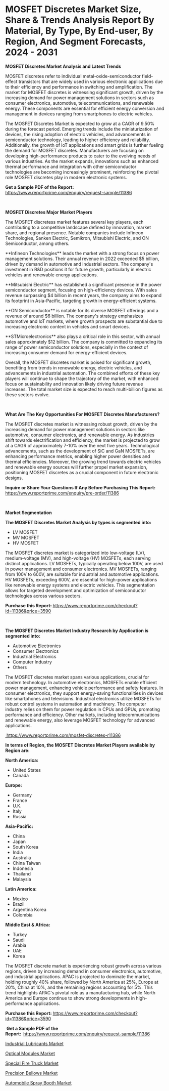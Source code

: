 <p><h1>MOSFET Discretes Market Size, Share & Trends Analysis Report By Material, By Type, By End-user, By Region, And Segment Forecasts, 2024 - 2031</h1></p><p><strong>MOSFET Discretes Market Analysis and Latest Trends</strong></p>
<p><p>MOSFET discretes refer to individual metal-oxide-semiconductor field-effect transistors that are widely used in various electronic applications due to their efficiency and performance in switching and amplification. The market for MOSFET discretes is witnessing significant growth, driven by the increasing demand for power management solutions in sectors such as consumer electronics, automotive, telecommunications, and renewable energy. These components are essential for efficient energy conversion and management in devices ranging from smartphones to electric vehicles.</p><p>The MOSFET Discretes Market is expected to grow at a CAGR of 9.50% during the forecast period. Emerging trends include the miniaturization of devices, the rising adoption of electric vehicles, and advancements in semiconductor technology, leading to higher efficiency and reliability. Additionally, the growth of IoT applications and smart grids is further fueling the demand for MOSFET discretes. Manufacturers are focusing on developing high-performance products to cater to the evolving needs of various industries. As the market expands, innovations such as enhanced thermal performance and integration with other semiconductor technologies are becoming increasingly prominent, reinforcing the pivotal role MOSFET discretes play in modern electronic systems.</p></p>
<p><strong>Get a Sample PDF of the Report:&nbsp;</strong> <a href="https://www.reportprime.com/enquiry/request-sample/11386">https://www.reportprime.com/enquiry/request-sample/11386</a></p>
<p>&nbsp;</p>
<p><strong>MOSFET Discretes Major Market Players</strong></p>
<p><p>The MOSFET discretess market features several key players, each contributing to a competitive landscape defined by innovation, market share, and regional presence. Notable companies include Infineon Technologies, Sanken Electric, Semikron, Mitsubishi Electric, and ON Semiconductor, among others.</p><p>**Infineon Technologies** leads the market with a strong focus on power management solutions. Their annual revenue in 2022 exceeded $5 billion, driven by demand in automotive and industrial sectors. The company's investment in R&D positions it for future growth, particularly in electric vehicles and renewable energy applications.</p><p>**Mitsubishi Electric** has established a significant presence in the power semiconductor segment, focusing on high-efficiency devices. With sales revenue surpassing $4 billion in recent years, the company aims to expand its footprint in Asia-Pacific, targeting growth in energy-efficient systems.</p><p>**ON Semiconductor** is notable for its diverse MOSFET offerings and a revenue of around $6 billion. The company's strategy emphasizes automotive and IoT markets, where growth prospects are substantial due to increasing electronic content in vehicles and smart devices.</p><p>**STMicroelectronics** also plays a critical role in this sector, with annual sales approximately $12 billion. The company is committed to expanding its range of power semiconductor solutions, especially in the context of increasing consumer demand for energy-efficient devices.</p><p>Overall, the MOSFET discretes market is poised for significant growth, benefiting from trends in renewable energy, electric vehicles, and advancements in industrial automation. The combined efforts of these key players will continue to shape the trajectory of the market, with enhanced focus on sustainability and innovation likely driving future revenue increases. The total market size is expected to reach multi-billion figures as these sectors evolve.</p></p>
<p>&nbsp;</p>
<p><strong>What Are The Key Opportunities For MOSFET Discretes Manufacturers?</strong></p>
<p><p>The MOSFET discretes market is witnessing robust growth, driven by the increasing demand for power management solutions in sectors like automotive, consumer electronics, and renewable energy. As industries shift towards electrification and efficiency, the market is projected to grow at a CAGR of approximately 7-10% over the next five years. Technological advancements, such as the development of SiC and GaN MOSFETs, are enhancing performance metrics, enabling higher power densities and thermal efficiencies. Moreover, the growing trend towards electric vehicles and renewable energy sources will further propel market expansion, positioning MOSFET discretes as a crucial component in future electronic designs.</p></p>
<p><strong>Inquire or Share Your Questions If Any Before Purchasing This Report:</strong> <a href="https://www.reportprime.com/enquiry/pre-order/11386">https://www.reportprime.com/enquiry/pre-order/11386</a></p>
<p>&nbsp;</p>
<p><strong>Market Segmentation</strong></p>
<p><strong>The MOSFET Discretes Market Analysis by types is segmented into:</strong></p>
<p><ul><li>LV MOSFET</li><li>MV MOSFET</li><li>HV MOSFET</li></ul></p>
<p><p>The MOSFET discretes market is categorized into low-voltage (LV), medium-voltage (MV), and high-voltage (HV) MOSFETs, each serving distinct applications. LV MOSFETs, typically operating below 100V, are used in power management and consumer electronics. MV MOSFETs, ranging from 100V to 600V, are suitable for industrial and automotive applications. HV MOSFETs, exceeding 600V, are essential for high-power applications like renewable energy systems and electric vehicles. This segmentation allows for targeted development and optimization of semiconductor technologies across various sectors.</p></p>
<p><strong>Purchase this Report:&nbsp;</strong><a href="https://www.reportprime.com/checkout?id=11386&price=3590">https://www.reportprime.com/checkout?id=11386&price=3590</a></p>
<p>&nbsp;</p>
<p><strong>The MOSFET Discretes Market Industry Research by Application is segmented into:</strong></p>
<p><ul><li>Automotive Electronics</li><li>Consumer Electronics</li><li>Industrial Electronics</li><li>Computer Industry</li><li>Others</li></ul></p>
<p><p>The MOSFET discretes market spans various applications, crucial for modern technology. In automotive electronics, MOSFETs enable efficient power management, enhancing vehicle performance and safety features. In consumer electronics, they support energy-saving functionalities in devices like smartphones and televisions. Industrial electronics utilize MOSFETs for robust control systems in automation and machinery. The computer industry relies on them for power regulation in CPUs and GPUs, promoting performance and efficiency. Other markets, including telecommunications and renewable energy, also leverage MOSFET technology for advanced applications.</p></p>
<p><a href="https://www.reportprime.com/mosfet-discretes-r11386">&nbsp;https://www.reportprime.com/mosfet-discretes-r11386</a></p>
<p><strong>In terms of Region, the MOSFET Discretes Market Players available by Region are:</strong></p>
<p>
    <p> <strong> North America: </strong>
        <ul>
            <li>United States</li>
            <li>Canada</li>
        </ul>
        </p> 
    <p> <strong> Europe: </strong>
        <ul>
            <li>Germany</li>
            <li>France</li>
            <li>U.K.</li>
            <li>Italy</li>
            <li>Russia</li>
        </ul>
        </p> 
    <p> <strong> Asia-Pacific: </strong>
        <ul>
            <li>China</li>
            <li>Japan</li>
            <li>South Korea</li>
            <li>India</li>
            <li>Australia</li>
            <li>China Taiwan</li>
            <li>Indonesia</li>
            <li>Thailand</li>
            <li>Malaysia</li>
        </ul>
        </p> 
    <p> <strong> Latin America: </strong>
        <ul>
            <li>Mexico</li>
            <li>Brazil</li>
            <li>Argentina Korea</li>
            <li>Colombia</li>
        </ul>
        </p> 
    <p> <strong> Middle East & Africa: </strong>
        <ul>
            <li>Turkey</li>
            <li>Saudi</li>
            <li>Arabia</li>
            <li>UAE</li>
            <li>Korea</li>
        </ul>
    </p>
    </p>
<p><p>The MOSFET discrete market is experiencing robust growth across various regions, driven by increasing demand in consumer electronics, automotive, and industrial applications. APAC is projected to dominate the market, holding roughly 40% share, followed by North America at 25%, Europe at 20%, China at 10%, and the remaining regions accounting for 5%. This trend highlights APAC's pivotal role as a manufacturing hub, while North America and Europe continue to show strong developments in high-performance applications.</p></p>
<p><strong>Purchase this Report: </strong><a href="https://www.reportprime.com/checkout?id=11386&price=3590">https://www.reportprime.com/checkout?id=11386&price=3590</a></p>
<p>&nbsp;<strong>Get a Sample PDF of the Report:&nbsp;&nbsp;</strong><a href="https://www.reportprime.com/enquiry/request-sample/11386">https://www.reportprime.com/enquiry/request-sample/11386</a></p>
<p><strong></strong></p>
<p><p><a href="https://www.linkedin.com/pulse/industrial-lubricants-market-size-growing-cagr-82-report-op45e?trackingId=D0X4LmCIRMK96KBApKfg%2FQ%3D%3D">Industrial Lubricants Market</a></p><p><a href="https://www.linkedin.com/pulse/global-optical-modules-market-focus-application-end-use-industry-mpzie?trackingId=5zixLrlCR1u5G3IEySlZJg%3D%3D">Optical Modules Market</a></p><p><a href="https://issuu.com/reportprime-2/docs/special-fire-truck-market-size-2030_2a78ed0a60ffd5">Special Fire Truck Market</a></p><p><a href="https://medium.com/@benjamin.kelly9076/global-precision-bellows-market-size-is-expected-to-reach-at-a-cagr-of-4-7-57202962b14b">Precision Bellows Market</a></p><p><a href="https://issuu.com/reportprime-2/docs/automobile-spray-booth-market-size-_af2abb12555390">Automobile Spray Booth Market</a></p></p>